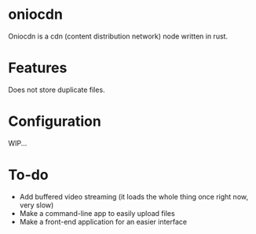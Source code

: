 # oniocdn
Oniocdn is a cdn (content distribution network) node written in rust.

# Features
Does not store duplicate files.

# Configuration
WIP...

# To-do
- Add buffered video streaming (it loads the whole thing once right now, very slow)
- Make a command-line app to easily upload files
- Make a front-end application for an easier interface
